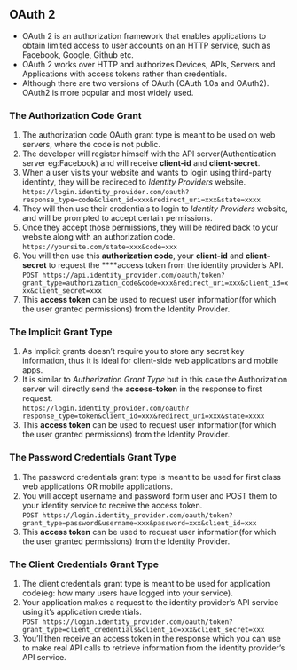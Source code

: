 ## OAuth 2
- OAuth 2 is an authorization framework that enables applications to obtain limited access to user accounts on an HTTP service, such as Facebook, Google, Github etc.
- OAuth 2 works over HTTP and authorizes Devices, APIs, Servers and Applications with access tokens rather than credentials. 
- Although there are two versions of OAuth (OAuth 1.0a and OAuth2). OAuth2 is more popular and most widely used.

### The Authorization Code Grant
1. The authorization code OAuth grant type is meant to be used on web servers, where the code is not public.
2. The developer will register himself with the API server(Authentication server eg:Facebook) and will receive **client-id** and **client-secret**.
3. When a user visits your website and wants to login using third-party identinty, they will be redireced to *Identity Providers* website.  
`https://login.identity_provider.com/oauth?response_type=code&client_id=xxx&redirect_uri=xxx&state=xxxx`
4. They will then use their credentials to login to *Identity Providers* website, and will be prompted to accept certain permissions.
5. Once they accept those permissions, they will be redired back to your website along with an authorization code.  
`https://yoursite.com/state=xxx&code=xxx`
6. You will then use this **authorization code**, your **client-id** and **client-secret** to request the ****access token from the identity provider’s API.  
`POST https://api.identity_provider.com/oauth/token?grant_type=authorization_code&code=xxx&redirect_uri=xxx&client_id=xxx&client_secret=xxx`
7. This **access token** can be used to request user information(for which the user granted permissions) from the Identity Provider.

### The Implicit Grant Type
1. As Implicit grants doesn’t require you to store any secret key information, thus it is ideal for client-side web applications and mobile apps.
2. It is similar to *Autherization Grant Type* but in this case the Authorization server 
will directly send the **access-token** in the response to first request.  
`https://login.identity_provider.com/oauth?response_type=token&client_id=xxx&redirect_uri=xxx&state=xxxx`
3. This **access token** can be used to request user information(for which the user granted permissions) from the Identity Provider.

### The Password Credentials Grant Type
1. The password credentials grant type is meant to be used for first class web applications OR mobile applications.
2. You will accept username and password form user and POST them to your identity service to receive the access token.  
`POST https://login.identity_provider.com/oauth/token?grant_type=password&username=xxx&password=xxx&client_id=xxx`
3. This **access token** can be used to request user information(for which the user granted permissions) from the Identity Provider.

### The Client Credentials Grant Type
1. The client credentials grant type is meant to be used for application code(eg: how many users have logged into your service).
2. Your application makes a request to the identity provider’s API service using it’s application credentials.  
`POST https://login.identity_provider.com/oauth/token?grant_type=client_credentials&client_id=xxx&client_secret=xxx`
3. You’ll then receive an access token in the response which you can use to make real API calls to retrieve information from the identity provider’s API service.
